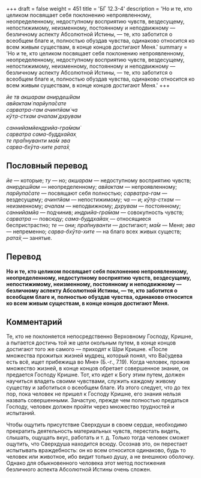 +++
draft = false
weight = 451
title = 'БГ 12.3-4'
description = 'Но и те, кто целиком посвящает себя поклонению непроявленному, неопределенному, недоступному восприятию чувств, вездесущему, непостижимому, неизменному, постоянному и неподвижному — безличному аспекту Абсолютной Истины, — те, кто заботится о всеобщем благе и, полностью обуздав чувства, одинаково относится ко всем живым существам, в конце концов достигают Меня.'
summary = 'Но и те, кто целиком посвящает себя поклонению непроявленному, неопределенному, недоступному восприятию чувств, вездесущему, непостижимому, неизменному, постоянному и неподвижному — безличному аспекту Абсолютной Истины, — те, кто заботится о всеобщем благе и, полностью обуздав чувства, одинаково относится ко всем живым существам, в конце концов достигают Меня.'
+++

_йе тв акшарам анирдеш́йам  
авйактам̇ парйупа̄сате  
сарватра-гам ачинтйам̇ ча  
кӯт̣а-стхам ачалам̇ дхрувам_

_саннийамйендрийа-гра̄мам̇  
сарватра сама-буддхайах̣  
те пра̄пнуванти ма̄м эва  
сарва-бхӯта-хите рата̄х̣_

## Пословный перевод

_йе_ — которые; _ту_ — но; _акшарам_ — недоступному восприятию чувств; _анирдеш́йам_ — неопределенному; _авйактам_ — непроявленному; _парйупа̄сате_ — посвящают себя полностью; _сарватра_\-_гам_ — вездесущему; _ачинтйам_ — непостижимому; _ча_ — и; _кӯт̣а_\-_стхам_ — неизменному; _ачалам_ — неподвижному; _дхрувам_ — постоянному; _саннийамйа_ — подчинив; _индрийа_\-_гра̄мам_ — совокупность чувств; _сарватра_ — повсюду; _сама_\-_буддхайах̣_ — относящиеся беспристрастно; _те_ — они; _пра̄пнуванти_ — достигают; _ма̄м_ — Меня; _эва_ — непременно; _сарва_\-_бхӯта_\-_хите_ — на благо всех живых существ; _рата̄х̣_ — занятые.

## Перевод

**Но и те, кто целиком посвящает себя поклонению непроявленному, неопределенному, недоступному восприятию чувств, вездесущему, непостижимому, неизменному, постоянному и неподвижному — безличному аспекту Абсолютной Истины, — те, кто заботится о всеобщем благе и, полностью обуздав чувства, одинаково относится ко всем живым существам, в конце концов достигают Меня.**

## Комментарий

Те, кто не поклоняется непосредственно Верховному Господу, Кришне, а пытается достичь той же цели окольным путем, в конце концов достигают того же самого — приходят к Шри Кришне. «После множества прожитых жизней мудрец, который понял, что Ва̄судева есть всё, ищет прибежища во Мне» (Б.-г., 7.19). Когда человек, прожив множество жизней, в конце концов обретает совершенное знание, он предается Господу Кришне. Тот, кто идет к Богу этим путем, должен научиться владеть своими чувствами, служить каждому живому существу и заботиться о всеобщем благе. Из этого следует, что до тех пор, пока человек не пришел к Господу Кришне, его знания нельзя назвать совершенными. Зачастую, прежде чем полностью предаться Господу, человек должен пройти через множество трудностей и испытаний.

Чтобы ощутить присутствие Сверхдуши в своем сердце, необходимо прекратить деятельность материальных чувств, перестать видеть, слышать, ощущать вкус, работать и т. д. Только тогда человек сможет ощутить, что Сверхдуша находится всюду. Осознав это, он перестает испытывать враждебность: он ко всем относится одинаково, будь то человек или животное, ибо видит только душу, а не внешнюю оболочку. Однако для обыкновенного человека этот метод постижения безличного аспекта Абсолютной Истины очень сложен.
